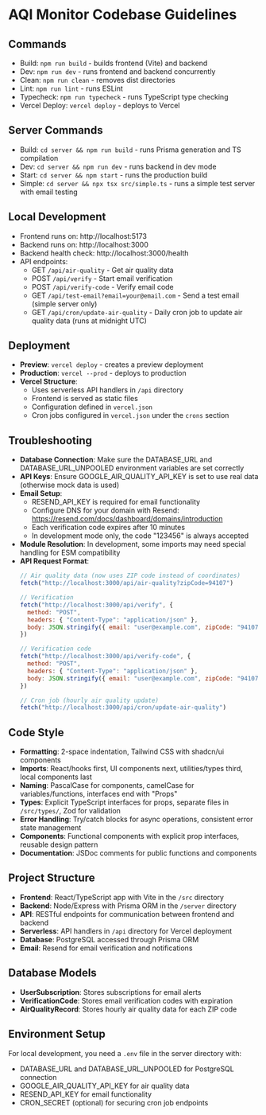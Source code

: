 # AQI Monitor Codebase Guidelines

## Commands
- Build: `npm run build` - builds frontend (Vite) and backend
- Dev: `npm run dev` - runs frontend and backend concurrently
- Clean: `npm run clean` - removes dist directories
- Lint: `npm run lint` - runs ESLint
- Typecheck: `npm run typecheck` - runs TypeScript type checking
- Vercel Deploy: `vercel deploy` - deploys to Vercel

## Server Commands
- Build: `cd server && npm run build` - runs Prisma generation and TS compilation
- Dev: `cd server && npm run dev` - runs backend in dev mode
- Start: `cd server && npm start` - runs the production build
- Simple: `cd server && npx tsx src/simple.ts` - runs a simple test server with email testing

## Local Development
- Frontend runs on: http://localhost:5173
- Backend runs on: http://localhost:3000
- Backend health check: http://localhost:3000/health
- API endpoints: 
  - GET `/api/air-quality` - Get air quality data
  - POST `/api/verify` - Start email verification
  - POST `/api/verify-code` - Verify email code
  - GET `/api/test-email?email=your@email.com` - Send a test email (simple server only)
  - GET `/api/cron/update-air-quality` - Daily cron job to update air quality data (runs at midnight UTC)

## Deployment
- **Preview**: `vercel deploy` - creates a preview deployment
- **Production**: `vercel --prod` - deploys to production
- **Vercel Structure**:
  - Uses serverless API handlers in `/api` directory
  - Frontend is served as static files
  - Configuration defined in `vercel.json`
  - Cron jobs configured in `vercel.json` under the `crons` section

## Troubleshooting
- **Database Connection**: Make sure the DATABASE_URL and DATABASE_URL_UNPOOLED environment variables are set correctly
- **API Keys**: Ensure GOOGLE_AIR_QUALITY_API_KEY is set to use real data (otherwise mock data is used)
- **Email Setup**: 
  - RESEND_API_KEY is required for email functionality
  - Configure DNS for your domain with Resend: https://resend.com/docs/dashboard/domains/introduction
  - Each verification code expires after 10 minutes
  - In development mode only, the code "123456" is always accepted
- **Module Resolution**: In development, some imports may need special handling for ESM compatibility
- **API Request Format**:
  ```js
  // Air quality data (now uses ZIP code instead of coordinates)
  fetch("http://localhost:3000/api/air-quality?zipCode=94107")
  
  // Verification
  fetch("http://localhost:3000/api/verify", {
    method: "POST",
    headers: { "Content-Type": "application/json" },
    body: JSON.stringify({ email: "user@example.com", zipCode: "94107" })
  })
  
  // Verification code
  fetch("http://localhost:3000/api/verify-code", {
    method: "POST",
    headers: { "Content-Type": "application/json" },
    body: JSON.stringify({ email: "user@example.com", zipCode: "94107", code: "123456" })
  })
  
  // Cron job (hourly air quality update)
  fetch("http://localhost:3000/api/cron/update-air-quality")
  ```

## Code Style
- **Formatting**: 2-space indentation, Tailwind CSS with shadcn/ui components
- **Imports**: React/hooks first, UI components next, utilities/types third, local components last
- **Naming**: PascalCase for components, camelCase for variables/functions, interfaces end with "Props"
- **Types**: Explicit TypeScript interfaces for props, separate files in `/src/types/`, Zod for validation
- **Error Handling**: Try/catch blocks for async operations, consistent error state management
- **Components**: Functional components with explicit prop interfaces, reusable design pattern
- **Documentation**: JSDoc comments for public functions and components

## Project Structure
- **Frontend**: React/TypeScript app with Vite in the `/src` directory
- **Backend**: Node/Express with Prisma ORM in the `/server` directory
- **API**: RESTful endpoints for communication between frontend and backend
- **Serverless**: API handlers in `/api` directory for Vercel deployment
- **Database**: PostgreSQL accessed through Prisma ORM
- **Email**: Resend for email verification and notifications

## Database Models
- **UserSubscription**: Stores subscriptions for email alerts
- **VerificationCode**: Stores email verification codes with expiration
- **AirQualityRecord**: Stores hourly air quality data for each ZIP code

## Environment Setup
For local development, you need a `.env` file in the server directory with:
- DATABASE_URL and DATABASE_URL_UNPOOLED for PostgreSQL connection
- GOOGLE_AIR_QUALITY_API_KEY for air quality data
- RESEND_API_KEY for email functionality
- CRON_SECRET (optional) for securing cron job endpoints